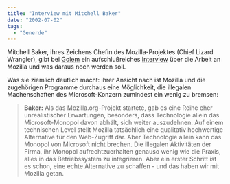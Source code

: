 ```yaml
---
title: "Interview mit Mitchell Baker"
date: "2002-07-02"
tags:
  - "Generde"
---
```


Mitchell Baker, ihres Zeichens Chefin des Mozilla-Projektes (Chief Lizard Wrangler), gibt bei [Golem](http://www.golem.de/0207/20591.html) ein aufschlußreiches [Interview](http://www.golem.de/0207/20591.html) über die Arbeit an Mozilla und was daraus noch werden soll.

Was sie ziemlich deutlich macht: ihrer Ansicht nach ist Mozilla und die zugehörigen Programme durchaus eine Möglichkeit, die illegalen Machenschaften des Microsoft-Konzern zumindest ein wenig zu bremsen:

> **Baker:** Als das Mozilla.org-Projekt startete, gab es eine Reihe eher unrealistischer Erwartungen, besonders, dass Technologie allein das Microsoft-Monopol davon abhält, sich weiter auszudehnen. Auf einem technischen Level stellt Mozilla tatsächlich eine qualitativ hochwertige Alternative für den Web-Zugriff dar. Aber Technologie allein kann das Monopol von Microsoft nicht brechen. Die illegalen Aktivitäten der Firma, ihr Monopol aufrechtzuerhalten genauso wenig wie die Praxis, alles in das Betriebssystem zu integrieren. Aber ein erster Schritt ist es schon, eine echte Alternative zu schaffen - und das haben wir mit Mozilla getan.
